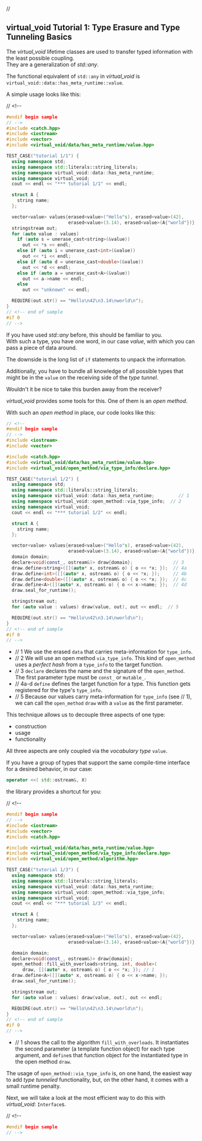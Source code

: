 ﻿// <!--
#if 0
// -->

<a name="t1"></a>
## virtual_void Tutorial 1: Type Erasure and Type Tunneling Basics

The *virtual_void* lifetime classes are used to transfer typed information with the least possible coupling.  
They are a generalization of *std::any*.

The functional equivalent of `std::any` in *virtual_void* is `virtual_void::data::has_meta_runtime::value`.

A simple usage looks like this:

// <!--
```cpp
#endif begin sample
// -->
#include <catch.hpp>
#include <iostream>
#include <vector>
#include <virtual_void/data/has_meta_runtime/value.hpp>

TEST_CASE("tutorial 1/1") {
  using namespace std;
  using namespace std::literals::string_literals;
  using namespace virtual_void::data::has_meta_runtime;
  using namespace virtual_void;
  cout << endl << "*** tutorial 1/1" << endl;

  struct A {
    string name;
  };

  vector<value> values{erased<value>("Hello"s), erased<value>(42),
                       erased<value>(3.14), erased<value>(A{"world"})};
  stringstream out;
  for (auto value : values)
    if (auto s = unerase_cast<string>(&value))
      out << *s << endl;
    else if (auto i = unerase_cast<int>(&value))
      out << *i << endl;
    else if (auto d = unerase_cast<double>(&value))
      out << *d << endl;
    else if (auto a = unerase_cast<A>(&value))
      out << a->name << endl;
    else
      out << "unknown" << endl;

  REQUIRE(out.str() == "Hello\n42\n3.14\nworld\n");
}
// <!-- end of sample
#if 0
// -->
```
If you have used *std::any* before, this should be familiar to you.  
With such a type, you have one word, in our case *value*, with which you can pass a piece of data around.

The downside is the long list of `if` statements to unpack the information.  

Additionally, you have to bundle all knowledge of all possible types that might be in the `value` on the receiving side of the *type tunnel*.

Wouldn't it be nice to take this burden away from the receiver?

<a name="t2"></a>

*virtual_void* provides some tools for this. One of them is an *open method*.  

With such an *open method* in place, our code looks like this:


```cpp
// <!--
#endif begin sample
// -->
#include <iostream>
#include <vector>

#include <catch.hpp>
#include <virtual_void/data/has_meta_runtime/value.hpp>
#include <virtual_void/open_method/via_type_info/declare.hpp>

TEST_CASE("tutorial 1/2") {
  using namespace std;
  using namespace std::literals::string_literals;
  using namespace virtual_void::data::has_meta_runtime;         // 1
  using namespace virtual_void::open_method::via_type_info;  // 2
  using namespace virtual_void;
  cout << endl << "*** tutorial 1/2" << endl;

  struct A {
    string name;
  };

  vector<value> values{erased<value>("Hello"s), erased<value>(42),
                       erased<value>(3.14), erased<value>(A{"world"})};
  domain domain;
  declare<void(const_, ostream&)> draw{domain};               // 3
  draw.define<string>([](auto* x, ostream& o) { o << *x; });  // 4a
  draw.define<int>([](auto* x, ostream& o) { o << *x; });     // 4b
  draw.define<double>([](auto* x, ostream& o) { o << *x; });  // 4c
  draw.define<A>([](auto* x, ostream& o) { o << x->name; });  // 4d
  draw.seal_for_runtime();

  stringstream out;
  for (auto value : values) draw(value, out), out << endl;  // 5

  REQUIRE(out.str() == "Hello\n42\n3.14\nworld\n");
}
// <!-- end of sample
#if 0 
// -->
```

- // 1 We use the erased `data` that carries meta-information for `type_info`.
- // 2 We will use an open method `via_type_info`. This kind of `open_method` uses a *perfect hash* from a `type_info` to the target function.
- // 3 `declare` declares the name and the signature of the `open_method`. The first parameter type must be `const_` or `mutable_`.
- // 4a-d `define` defines the target function for a type. This function gets registered for the type's `type_info`.
- // 5 Because our values carry meta-information for `type_info` (see // 1), we can call the `open_method` `draw` with a `value` as the first parameter.

This technique allows us to decouple three aspects of one type:
- construction
- usage
- functionality

All three aspects are only coupled via the *vocabulary type* `value`.

<a name="t3"></a>
If you have a group of types that support the same compile-time interface for a desired behavior, in our case:

```cpp
operator <<( std::ostream&, X)
```
the library provides a shortcut for you: 

// <!--
```cpp
#endif begin sample
// -->
#include <iostream>
#include <vector>
#include <catch.hpp>

#include <virtual_void/data/has_meta_runtime/value.hpp>
#include <virtual_void/open_method/via_type_info/declare.hpp>
#include <virtual_void/open_method/algorithm.hpp>

TEST_CASE("tutorial 1/3") {
  using namespace std;
  using namespace std::literals::string_literals;
  using namespace virtual_void::data::has_meta_runtime;
  using namespace virtual_void::open_method::via_type_info;
  using namespace virtual_void;
  cout << endl << "*** tutorial 1/3" << endl;

  struct A {
    string name;
  };

  vector<value> values{erased<value>("Hello"s), erased<value>(42),
                       erased<value>(3.14), erased<value>(A{"world"})};

  domain domain;
  declare<void(const_, ostream&)> draw{domain};
  open_method::fill_with_overloads<string, int, double>(
      draw, [](auto* x, ostream& o) { o << *x; }); // 1
  draw.define<A>([](auto* x, ostream& o) { o << x->name; });
  draw.seal_for_runtime();

  stringstream out;
  for (auto value : values) draw(value, out), out << endl;

  REQUIRE(out.str() == "Hello\n42\n3.14\nworld\n");
}
// <!-- end of sample
#if 0 
// -->
```

- // 1 shows the call to the algorithm `fill_with_overloads`. It instantiates the second parameter (a template function object) for each type argument, and `define`s that function object for the instantiated type in the open method `draw`.

The usage of `open_method::via_type_info` is, on one hand, the easiest way to add *type tunneled* functionality, but, on the other hand, it comes with a small runtime penalty.

Next, we will take a look at the most efficient way to do this with *virtual_void*: `Interface`s.

// <!--
```cpp
#endif begin sample
// -->
